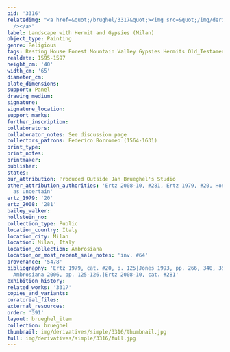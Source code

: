 ```yaml
---
pid: '3316'
relatedimg: "<a href=&quot;/brughel/3317&quot;><img src=&quot;/img/derivatives/simple/3317/thumbnail.jpg&quot;
  /></a>"
label: Landscape with Hermit and Gypsies (Milan)
object_type: Painting
genre: Religious
tags: Resting House Forest Mountain Valley Gypsies Hermits Old_Testament
realdate: 1595-1597
height_cm: '40'
width_cm: '65'
diameter_cm: 
plate_dimensions: 
support: Panel
drawing_medium: 
signature: 
signature_location: 
support_marks: 
further_inscription: 
collaborators: 
collaborator_notes: See discussion page
collectors_patrons: Federico Borromeo (1564-1631)
print_type: 
print_notes: 
printmaker: 
publisher: 
states: 
our_attribution: Produced Outside Jan Brueghel's Studio
other_attribution_authorities: 'Ertz 2008-10, #281, Ertz 1979, #20, Honig database
  as uncertain'
ertz_1979: '20'
ertz_2008: '281'
bailey_walker: 
hollstein_no: 
collection_type: Public
location_country: Italy
location_city: Milan
location: Milan, Italy
location_collection: Ambrosiana
location_or_most_recent_sale_notes: 'inv. #64'
provenance: '5478'
bibliography: 'Ertz 1979, cat. #20, p. 125|Jones 1993, pp. 266, 340, 351-52|Pijl in
  Ambrosiana 2006, pp. 125-126.|Ertz 2008-10, cat. #281'
exhibition_history: 
related_works: '3317'
copies_and_variants: 
curatorial_files: 
external_resources: 
order: '391'
layout: brueghel_item
collection: brueghel
thumbnail: img/derivatives/simple/3316/thumbnail.jpg
full: img/derivatives/simple/3316/full.jpg
---
```

